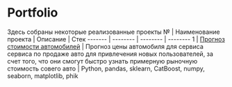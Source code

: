 # Portfolio
Здесь собраны некоторые реализованные проекты
№ | Наименование проекта | Описание  | Стек 
------- | -------- | -------- | --------
1 | [Прогноз стоимости автомобилей]()   | Прогноз цены автомобиля для сервиса сервиса по продаже авто для привлечения новых пользователей, за счет того, что они смогут быстро узнать примерную рыночную стоимость совего авто | Python, pandas, sklearn, CatBoost, numpy, seaborn, matplotlib, phik
